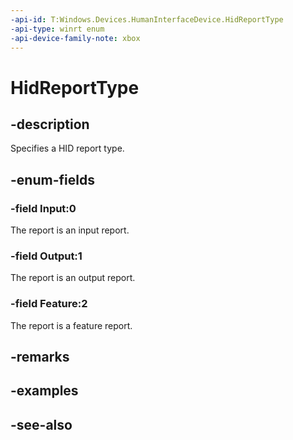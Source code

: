 ```yaml
---
-api-id: T:Windows.Devices.HumanInterfaceDevice.HidReportType
-api-type: winrt enum
-api-device-family-note: xbox
---
```


<!-- Enumeration syntax
public enum Windows.Devices.HumanInterfaceDevice.HidReportType : int
-->

# HidReportType

## -description

Specifies a HID report type.

## -enum-fields

### -field Input:0

The report is an input report.

### -field Output:1

The report is an output report.

### -field Feature:2

The report is a feature report.


## -remarks

## -examples

## -see-also